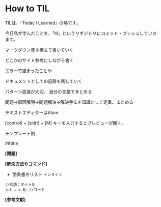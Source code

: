 # How to TIL

TILは、「Today I Learned」の略です。

今日私が学んだことを、「til」というリポジトリにコミット・プッシュしていきます。

マークダウン基本構文で書いていく

どこかのサイト参考にしながら書く

エラーで詰まったことや

ドキュメントとしての記録も残していく

パターン認識が大切。
自分の言葉でまとめる

問題→原因解明→問題解決→解決手法を知識として定着、まとめる  

テキストエディターはAtom  

[control] + [shift] + [M] キーを入力するとプレビューが開く。

テンプレート例

##title

**[問題]**

**[解決方法やコマンド]**
* 箇条書きリスト
`インライン`

```java:title
//言語：タイトル
int i = 0; //コード
```

**[参考文献]**
